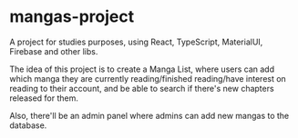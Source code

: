 # mangas-project
A project for studies purposes, using React, TypeScript, MaterialUI, Firebase and other libs.

The idea of this project is to create a Manga List, where users can add which manga they are currently reading/finished reading/have interest on reading to their account, and be able to search if there's new chapters released for them.

Also, there'll be an admin panel where admins can add new mangas to the database.
